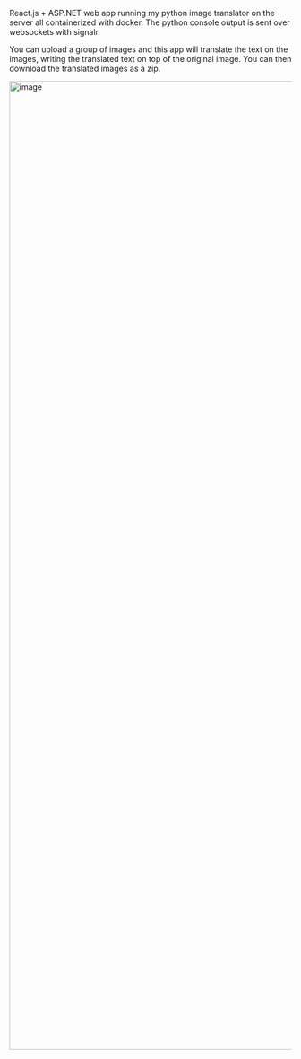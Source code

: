 

React.js + ASP.NET web app running my python image translator on the server all containerized with docker. The python console output is sent over websockets with signalr.

You can upload a group of images and this app will translate the text on the images, writing the translated text on top of the original image. You can then download the translated images as a zip.

<!--![image](https://github.com/user-attachments/assets/6332c290-01da-4e53-b902-5262f4fcd2c6)-->
<img width="1539" height="1727" alt="image" src="https://github.com/user-attachments/assets/5c5333df-f783-405c-8826-257c53711db5" />

